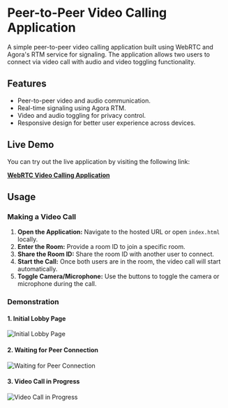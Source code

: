 # Peer-to-Peer Video Calling Application

A simple peer-to-peer video calling application built using WebRTC and Agora's RTM service for signaling. The application allows two users to connect via video call with audio and video toggling functionality.

## Features

- Peer-to-peer video and audio communication.
- Real-time signaling using Agora RTM.
- Video and audio toggling for privacy control.
- Responsive design for better user experience across devices.

## Live Demo

You can try out the live application by visiting the following link:

[**WebRTC Video Calling Application**](https://sameer-shende.github.io/peer-to-peer-video-call/)

## Usage

### Making a Video Call

1. **Open the Application:** Navigate to the hosted URL or open `index.html` locally.
2. **Enter the Room:** Provide a room ID to join a specific room.
3. **Share the Room ID:** Share the room ID with another user to connect.
4. **Start the Call:** Once both users are in the room, the video call will start automatically.
5. **Toggle Camera/Microphone:** Use the buttons to toggle the camera or microphone during the call.

### Demonstration

#### 1. Initial Lobby Page
![Initial Lobby Page](https://github.com/user-attachments/assets/af4ef340-2f52-4bb0-8db0-52e53d0cc647)

#### 2. Waiting for Peer Connection
![Waiting for Peer Connection](https://github.com/user-attachments/assets/3f84329a-77a2-4610-93c4-39c88460b1b3)

#### 3. Video Call in Progress
![Video Call in Progress](https://github.com/user-attachments/assets/489f25cd-d32c-4242-9e26-a7756e3a368d)
